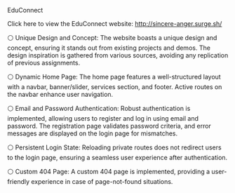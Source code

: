 EduConnect

Click here to view the EduConnect website: http://sincere-anger.surge.sh/





⚪ Unique Design and Concept:
The website boasts a unique design and concept, ensuring it stands out from existing projects and demos. The design inspiration is gathered from various sources, avoiding any replication of previous assignments.



⚪ Dynamic Home Page:
The home page features a well-structured layout with a navbar, banner/slider, services section, and footer. Active routes on the navbar enhance user navigation.



⚪ Email and Password Authentication:
Robust authentication is implemented, allowing users to register and log in using email and password. The registration page validates password criteria, and error messages are displayed on the login page for mismatches.



⚪ Persistent Login State:
Reloading private routes does not redirect users to the login page, ensuring a seamless user experience after authentication.



⚪ Custom 404 Page:
A custom 404 page is implemented, providing a user-friendly experience in case of page-not-found situations.
